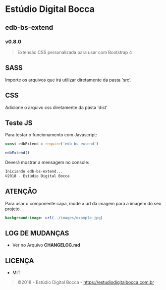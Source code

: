 # Estúdio Digital Bocca

## edb-bs-extend

### v0.8.0

> Extensão CSS personalizada para usar com Bootstrap 4

## SASS

Importe os arquivos que irá utilizar diretamente da pasta 'src'.

## CSS

Adicione o arquivo css diretamente da pasta 'dist'

## Teste JS

Para testar o funcionamento com Javascript:

```javascript
const edbExtend = require('edb-bs-extend')

edbExtend()
```

Deverá mostrar a mensagem no console:

```bash
Iniciando edb-bs-extend...
©2018 - Estúdio Digital Bocca
```

## ATENÇÃO

Para usar o componente capa, mude a url da imagem para a imagem do seu projeto.

```sass
background-image: url(../images/example.jpg)
```

## LOG DE MUDANÇAS

- Ver no Arquivo **CHANGELOG.md**

## LICENÇA

- MIT

> ©2018 - Estúdio Digital Bocca - <https://estudiodigitalbocca.com.br>